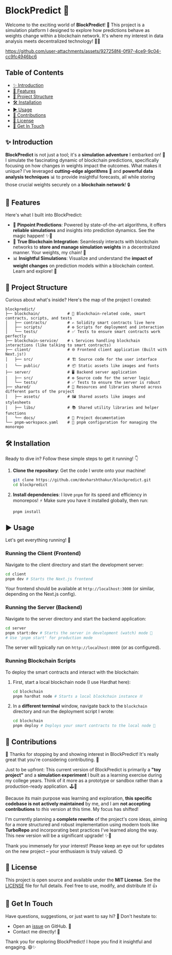# BlockPredict 🚀

Welcome to the exciting world of **BlockPredict**! 🎉 This project is a simulation platform I designed to explore how predictions behave as weights change within a blockchain network. It's where my interest in data analysis meets decentralized technology! 💪🔗

https://github.com/user-attachments/assets/927258f4-0f97-4ce9-9c04-cc9fc4946bc6


## Table of Contents
- [✨ Introduction](#✨-introduction)
- [🌟 Features](#🌟-features)
- [📁 Project Structure](#📁-project-structure)
- [🛠️ Installation](#🛠️-installation)
- [▶️ Usage](#▶️-usage)
- [🚧 Contributions](#🚧-contributions)
- [📜 License](#📜-license)
- [🙌 Get In Touch](#🙌-get-in-touch)

## ✨ Introduction

**BlockPredict** is not just a tool; it's a **simulation adventure** I embarked on! 🎢 I simulate the fascinating dynamic of blockchain predictions, specifically focusing on how changes in weights impact the outcomes. What makes it unique? I've leveraged **cutting-edge algorithms** 🤖 and **powerful data analysis techniques** 📊 to provide insightful forecasts, all while storing those crucial weights securely on a **blockchain network**! 🔒

## 🌟 Features

Here's what I built into BlockPredict:

*   🎯 **Pinpoint Predictions**: Powered by state-of-the-art algorithms, it offers **reliable simulations** and insights into prediction dynamics. See the magic happen! ✨🔮
*   🔗 **True Blockchain Integration**: Seamlessly interacts with blockchain networks to **store and manage simulation weights** in a decentralized manner. Your weights, my chain! 💪
*   📊 **Insightful Simulations**: Visualize and understand the **impact of weight changes** on prediction models within a blockchain context. Learn and explore! 🧠

## 📁 Project Structure

Curious about what's inside? Here's the map of the project I created:

```plaintext
blockpredict/
├── blockchain/            # 🧊 Blockchain-related code, smart contracts, scripts, and tests
│   ├── contracts/         # ✍️ Solidity smart contracts live here
│   ├── scripts/           # ⚙️ Scripts for deployment and interaction
│   └── tests/             # ✅ Tests to ensure smart contracts work perfectly
├── blockchain-service/    # 📞 Services handling blockchain interactions (like talking to smart contracts)
├── client/                # 🌐 Frontend client application (Built with Next.js!)
│   ├── src/               # 🏗️ Source code for the user interface
│   └── public/            # 📦 Static assets like images and fonts
├── server/                # 🖥️ Backend server application
│   ├── src/               # ⚙️ Source code for the server logic
│   └── tests/             # ✅ Tests to ensure the server is robust
├── shared/                # 🤝 Resources and libraries shared across different parts of the project
│   ├── assets/            # 🖼️ Shared assets like images and stylesheets
│   ├── libs/              # 📚 Shared utility libraries and helper functions
│   └── docs/              # 📖 Project documentation
└── pnpm-workspace.yaml    # 🧩 pnpm configuration for managing the monorepo
```

## 🛠️ Installation

Ready to dive in? Follow these simple steps to get it running! 👇

1.  **Clone the repository**: Get the code I wrote onto your machine!
    ```bash
    git clone https://github.com/devharshthakur/blockpredict.git
    cd blockpredict
    ```
2.  **Install dependencies**: I love `pnpm` for its speed and efficiency in monorepos! ⚡️ Make sure you have it installed globally, then run:
    ```bash
    pnpm install
    ```

## ▶️ Usage

Let's get everything running! 🚀

### Running the Client (Frontend)

Navigate to the client directory and start the development server:

```bash
cd client
pnpm dev # Starts the Next.js frontend
```
Your frontend should be available at `http://localhost:3000` (or similar, depending on the Next.js config).

### Running the Server (Backend)

Navigate to the server directory and start the backend application:

```bash
cd server
pnpm start:dev # Starts the server in development (watch) mode 🔄
# Use 'pnpm start' for production mode
```
The server will typically run on `http://localhost:8000` (or as configured).

### Running Blockchain Scripts

To deploy the smart contracts and interact with the blockchain:

1.  First, start a local blockchain node (I use Hardhat here):
    ```bash
    cd blockchain
    pnpm hardhat node # Starts a local blockchain instance ⛓️
    ```
2.  In a **different terminal** window, navigate back to the `blockchain` directory and run the deployment script I wrote:
    ```bash
    cd blockchain
    pnpm deploy # Deploys your smart contracts to the local node 🚀
    ```

## 🚧 Contributions

👋 Thanks for stopping by and showing interest in BlockPredict! It's really great that you're considering contributing. 🙏

Just to be upfront: This current version of BlockPredict is primarily a **"toy project"** and a **simulation experiment** I built as a learning exercise during my college years. Think of it more as a prototype or sandbox rather than a production-ready application. 🕹️🧪

Because its main purpose was learning and exploration, **this specific codebase is not actively maintained** by me, and I am **not accepting contributions** to *this* version at this time. My focus has shifted!

I'm currently planning a **complete rewrite** of the project's core ideas, aiming for a more structured and robust implementation using modern tools like **TurboRepo** and incorporating best practices I've learned along the way. This new version will be a significant upgrade! ✨🚀

Thank you immensely for your interest! Please keep an eye out for updates on the new project – your enthusiasm is truly valued. 😊


## 📜 License

This project is open source and available under the **MIT License**. See the [LICENSE](LICENSE) file for full details. Feel free to use, modify, and distribute it! 👍

## 🙌 Get In Touch

Have questions, suggestions, or just want to say hi? 👋 Don't hesitate to:

*   Open an [issue](https://github.com/devharshthakur/blockpredict/issues) on GitHub. 🤔
*   Contact me directly! 📧

Thank you for exploring BlockPredict! I hope you find it insightful and engaging. 😄✨
